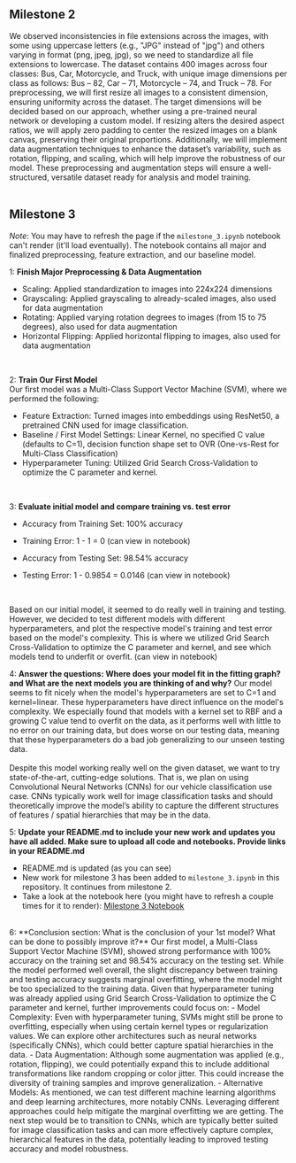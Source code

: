 ## Milestone 2 <br>
We observed inconsistencies in file extensions across the images, with some using uppercase letters (e.g., "JPG" instead of "jpg") and others varying in format (png, jpeg, jpg), so we need to standardize all file extensions to lowercase. The dataset contains 400 images across four classes: Bus, Car, Motorcycle, and Truck, with unique image dimensions per class as follows: Bus – 82, Car – 71, Motorcycle – 74, and Truck – 78. For preprocessing, we will first resize all images to a consistent dimension, ensuring uniformity across the dataset. The target dimensions will be decided based on our approach, whether using a pre-trained neural network or developing a custom model. If resizing alters the desired aspect ratios, we will apply zero padding to center the resized images on a blank canvas, preserving their original proportions. Additionally, we will implement data augmentation techniques to enhance the dataset’s variability, such as rotation, flipping, and scaling, which will help improve the robustness of our model. These preprocessing and augmentation steps will ensure a well-structured, versatile dataset ready for analysis and model training.
<br>
<br>
## Milestone 3 <br>
*Note*: You may have to refresh the page if the ``milestone_3.ipynb`` notebook can't render (it'll load eventually). The notebook contains all major and finalized preprocessing, feature extraction, and our baseline model. <br>

1: **Finish Major Preprocessing & Data Augmentation**
- Scaling: Applied standardization to images into 224x224 dimensions
- Grayscaling: Applied grayscaling to already-scaled images, also used for data augmentation
- Rotating: Applied varying rotation degrees to images (from 15 to 75 degrees), also used for data augmentation
- Horizontal Flipping: Applied horizontal flipping to images, also used for data augmentation
<br>

2: **Train Our First Model** <br>
Our first model was a Multi-Class Support Vector Machine (SVM), where we performed the following:
- Feature Extraction: Turned images into embeddings using ResNet50, a pretrained CNN used for image classification.
- Baseline / First Model Settings: Linear Kernel, no specified C value (defaults to C=1), decision function shape set to OVR (One-vs-Rest for Multi-Class Classification)
- Hyperparameter Tuning: Utilized Grid Search Cross-Validation to optimize the C parameter and kernel.
<br>

3: **Evaluate initial model and compare training vs. test error**<br>
- Accuracy from Training Set: 100% accuracy
- Training Error: 1 - 1 = 0 (can view in notebook)

- Accuracy from Testing Set: 98.54% accuracy
- Testing Error: 1 - 0.9854 = 0.0146 (can view in notebook)
<br>

Based on our initial model, it seemed to do really well in training and testing. However, we decided to test different models with different hyperparameters, and plot the respective model's training and test error based on the model's complexity. This is where we utilized Grid Search Cross-Validation to optimize the C parameter and kernel, and see which models tend to underfit or overfit. (can view in notebook)<br>

4: **Answer the questions: Where does your model fit in the fitting graph? and What are the next models you are thinking of and why?** 
Our model seems to fit nicely when the model's hyperparameters are set to C=1 and kernel=linear. These hyperparameters have direct influence on the model's complexity. We especially found that models with a kernel set to RBF and a growing C value tend to overfit on the data, as it performs well with little to no error on our training data, but does worse on our testing data, meaning that these hyperparameters do a bad job generalizing to our unseen testing data.
<br>
<br>
Despite this model working really well on the given dataset, we want to try state-of-the-art, cutting-edge solutions. That is, we plan on using Convolutional Neural Networks (CNNs) for our vehicle classification use case. CNNs typically work well for image classification tasks and should theoretically improve the model’s ability to capture the different structures of features / spatial hierarchies that may be in the data. <br>

5: **Update your README.md to include your new work and updates you have all added. Make sure to upload all code and notebooks. Provide links in your README.md**
- README.md is updated (as you can see)
- New work for milestone 3 has been added to ``milestone_3.ipynb`` in this repository. It continues from milestone 2.
- Take a look at the notebook here (you might have to refresh a couple times for it to render):
  [Milestone 3 Notebook](https://github.com/SadracSantacruz/CSE151A_Final_Project/blob/Milestone3/milestone_3.ipynb)
<br>
6: **Conclusion section: What is the conclusion of your 1st model? What can be done to possibly improve it?**
Our first model, a Multi-Class Support Vector Machine (SVM), showed strong performance with 100% accuracy on the training set and 98.54% accuracy on the testing set. While the model performed well overall, the slight discrepancy between training and testing accuracy suggests marginal overfitting, where the model might be too specialized to the training data.
Given that hyperparameter tuning was already applied using Grid Search Cross-Validation to optimize the C parameter and kernel, further improvements could focus on:
- Model Complexity: Even with hyperparameter tuning, SVMs might still be prone to overfitting, especially when using certain kernel types or regularization values. We can explore other architectures such as neural networks (specifically CNNs), which could better capture spatial hierarchies in the data.
- Data Augmentation: Although some augmentation was applied (e.g., rotation, flipping), we could potentially expand this to include additional transformations like random cropping or color jitter. This could increase the diversity of training samples and improve generalization.
- Alternative Models: As mentioned, we can test different machine learning algorithms and deep learning architectures, more notably CNNs. Leveraging different approaches could help mitigate the marginal overfitting we are getting.
The next step would be to transition to CNNs, which are typically better suited for image classification tasks and can more effectively capture complex, hierarchical features in the data, potentially leading to improved testing accuracy and model robustness.
